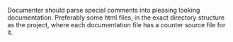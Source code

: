 Documenter should parse special comments into pleasing looking documentation. Preferably some html files, in the exact directory structure as the project, where each documentation file has a counter source file for it.
